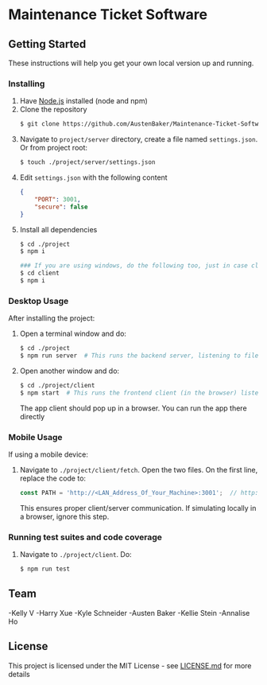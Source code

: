 # Maintenance Ticket Software

## Getting Started
These instructions will help you get your own local version up and running.

### Installing
1. Have [Node.js](https://nodejs.org) installed (node and npm)
2. Clone the repository
    ```bash
    $ git clone https://github.com/AustenBaker/Maintenance-Ticket-Software.git
    ```
3. Navigate to `project/server` directory, create a file named `settings.json`. Or from project root: 
    ```bash
    $ touch ./project/server/settings.json
    ```
4. Edit `settings.json` with the following content
    ```json
    {
        "PORT": 3001,
        "secure": false
    }
    ```
5. Install all dependencies
    ```bash
    $ cd ./project
    $ npm i

    ### If you are using windows, do the following too, just in case client dependencies are not being installed for some windows machines ###
    $ cd client
    $ npm i
    ```
    
### Desktop Usage
After installing the project: 
1. Open a terminal window and do:
    ```bash
    $ cd ./project
    $ npm run server  # This runs the backend server, listening to file changes
    ```
2. Open another window and do:
    ```bash
    $ cd ./project/client
    $ npm start  # This runs the frontend client (in the browser) listening to changes. Can run the app on mobile devices or run directly in the browser
    ```
    The app client should pop up in a browser. You can run the app there directly
    
### Mobile Usage
If using a mobile device: 
1.  Navigate to `./project/client/fetch`. Open the two files. On the first line, replace the code to:
    ```js
    const PATH = 'http://<LAN_Address_Of_Your_Machine>:3001';  // http://192.168.1.100:3000, for example
    ```
    This ensures proper client/server communication. If simulating locally in a browser, ignore this step.

### Running test suites and code coverage
1. Navigate to `./project/client`. Do:
    ```bash
    $ npm run test
    ```

## Team
-Kelly V
-Harry Xue
-Kyle Schneider
-Austen Baker
-Kellie Stein
-Annalise Ho

## License
This project is licensed under the MIT License - see [LICENSE.md](https://github.com/AustenBaker/Maintenance-Ticket-Software/blob/reversion-recovery/LICENSE.md) for more details
